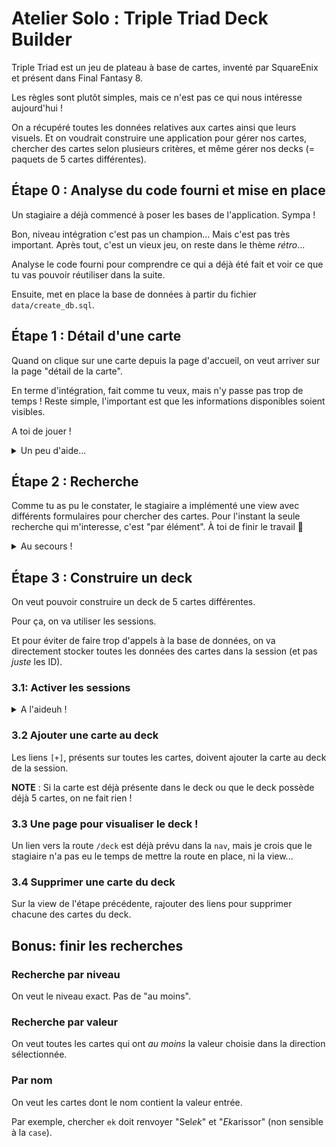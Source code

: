 # Atelier Solo : Triple Triad Deck Builder

Triple Triad est un jeu de plateau à base de cartes, inventé par SquareEnix et présent dans Final Fantasy 8.

Les règles sont plutôt simples, mais ce n'est pas ce qui nous intéresse aujourd'hui !

On a récupéré toutes les données relatives aux cartes ainsi que leurs visuels. Et on voudrait construire une application pour gérer nos cartes, chercher des cartes selon plusieurs critères, et même gérer nos decks (= paquets de 5 cartes différentes).

## Étape 0 : Analyse du code fourni et mise en place

Un stagiaire a déjà commencé à poser les bases de l'application. Sympa !

Bon, niveau intégration c'est pas un champion... Mais c'est pas très important. Après tout, c'est un vieux jeu, on reste dans le thème _rétro_...

Analyse le code fourni pour comprendre ce qui a déjà été fait et voir ce que tu vas pouvoir réutiliser dans la suite.

Ensuite, met en place la base de données à partir du fichier `data/create_db.sql`.

## Étape 1 : Détail d'une carte

Quand on clique sur une carte depuis la page d'accueil, on veut arriver sur la page "détail de la carte".

En terme d'intégration, fait comme tu veux, mais n'y passe pas trop de temps ! Reste simple, l'important est que les informations disponibles soient visibles.

A toi de jouer !

<details>
<summary>Un peu d'aide...</summary>

- Commence par écrire la requête pour récupérer les infos d'une carte, dans une nouvelle méthode `getCard` du `dataMapper`.
- Code ensuite une nouvelle méthode dans un controller (`mainController`, ou un autre, fait ce qui te parait le plus logique !), qui :
  - appelle `dataMapper.getCard` pour récupérer les informations de la carte demandée
  - et les passe à une view `.ejs` (à créer) pour générer une page avec les informations.
- Déclare ensuite une nouvelle `route paramétrée` qui pointe vers la nouvelle méthode du controller.
- Enfin, remplace les `href` des liens des cartes sur la page d'acceuil, pour qu'ils pointent vers la nouvelle route.
</details>

## Étape 2 : Recherche

Comme tu as pu le constater, le stagiaire a implémenté une view avec différents formulaires pour chercher des cartes. Pour l'instant la seule recherche qui m'interesse, c'est "par élément".
À toi de finir le travail :muscle:

<details>
<summary>Au secours !</summary>

- Suis les mêmes étapes qu'à l'étape 1 : construire la requete, puis la méthode dans le controller, puis la view _si besoin_, et enfin la route.
- Utilise [req.query](http://expressjs.com/fr/api.html#req.query) pour accèder aux paramètres GET.
- Garde [la fiche récap SQL](https://kourou.oclock.io/ressources/fiche-recap/le-langage-sql/) sous la main...
- Attention, petit piège, lorsqu'on choisit "aucun" élément :imp:. Mais voilà [un peu d'aide](https://sql.sh/cours/where/is).
</details>

## Étape 3 : Construire un deck

On veut pouvoir construire un deck de 5 cartes différentes.

Pour ça, on va utiliser les sessions.

Et pour éviter de faire trop d'appels à la base de données, on va directement stocker toutes les données des cartes dans la session (et pas _juste_ les ID).

### 3.1: Activer les sessions

<details>
<summary>A l'aideuh !</summary>

- [Un petit tour sur npm](https://www.npmjs.com/package/express-session).
- La correction des challenges de cette semaine _peut aider_. :wink:
- </details>

### 3.2 Ajouter une carte au deck

Les liens `[+]`, présents sur toutes les cartes, doivent ajouter la carte au deck de la session.

**NOTE** : Si la carte est déjà présente dans le deck ou que le deck possède déjà 5 cartes, on ne fait rien !

### 3.3 Une page pour visualiser le deck !

Un lien vers la route `/deck` est déjà prévu dans la `nav`, mais je crois que le stagiaire n'a pas eu le temps de mettre la route en place, ni la view...

### 3.4 Supprimer une carte du deck

Sur la view de l'étape précédente, rajouter des liens pour supprimer chacune des cartes du deck.

## Bonus: finir les recherches

### Recherche par niveau

On veut le niveau exact. Pas de "au moins".

### Recherche par valeur

On veut toutes les cartes qui ont _au moins_ la valeur choisie dans la direction sélectionnée.

### Par nom

On veut les cartes dont le nom contient la valeur entrée.

Par exemple, chercher `ek` doit renvoyer "Sel*ek*" et "*Ek*arissor" (non sensible à la `case`).
